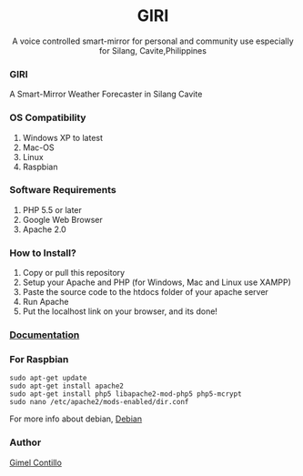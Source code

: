 <h1 align="center">GIRI</h1>

<p align="center">
A voice controlled smart-mirror for personal and community use especially for Silang, Cavite,Philippines
</p>

### GIRI
A Smart-Mirror Weather Forecaster in Silang Cavite

### OS Compatibility
<ol>
<li>Windows XP to latest</li>
<li>Mac-OS</li>
<li>Linux</li>
<li>Raspbian</li>
</ol>

### Software Requirements
<ol>
<li>PHP 5.5 or later</li>
<li>Google Web Browser</li>
<li>Apache 2.0</li>
</ol>

### How to Install?
<ol>
<li>Copy or pull this repository</li>
<li>Setup your Apache and PHP (for Windows, Mac and Linux use XAMPP)</li>
<li>Paste the source code to the htdocs folder of your apache server</li>
<li>Run Apache</li>
<li>Put the localhost link on your browser, and its done!</li>
</ol>

### [Documentation](https://ghilo17.github.io/giri/)

### For Raspbian
```
sudo apt-get update
sudo apt-get install apache2
sudo apt-get install php5 libapache2-mod-php5 php5-mcrypt
sudo nano /etc/apache2/mods-enabled/dir.conf
```
For more info about debian, [Debian](https://www.digitalocean.com/community/tutorials/how-to-install-linux-apache-mysql-php-lamp-stack-on-ubuntu)

### Author
[Gimel Contillo](https://www.facebook.com/Bijuumode)
